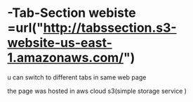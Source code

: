 # -Tab-Section    webiste =url("http://tabssection.s3-website-us-east-1.amazonaws.com/")
u can switch to different tabs in same web page 

the page was hosted in aws cloud s3(simple storage service ) 

